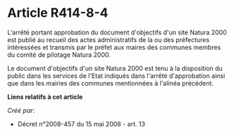 # Article R414-8-4

L'arrêté portant approbation du document d'objectifs d'un site Natura 2000 est publié au recueil des actes administratifs de
la ou des préfectures intéressées et transmis par le préfet aux maires des communes membres du comité de pilotage Natura
2000. 

Le document d'objectifs d'un site Natura 2000 est tenu à la disposition du public dans les services de l'Etat indiqués dans
l'arrêté d'approbation ainsi que dans les mairies des communes mentionnées à l'alinéa précédent.

**Liens relatifs à cet article**

_Créé par_:

  - Décret n°2008-457 du 15 mai 2008 - art. 13
